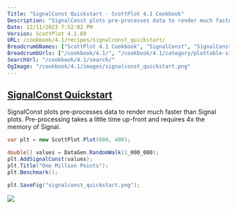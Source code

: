 ```yaml
---
Title: "SignalConst Quickstart - ScottPlot 4.1 Cookbook"
Description: "SignalConst plots pre-processes data to render much faster than Signal plots. Pre-processing takes a little time up-front and requires 4x the memory of Signal."
Date: 12/11/2023 7:52:02 PM
Version: ScottPlot 4.1.69
URL: /cookbook/4.1/recipes/signalconst_quickstart/
BreadcrumbNames: ["ScottPlot 4.1 Cookbook", "SignalConst", "SignalConst Quickstart"]
BreadcrumbUrls: ["/cookbook/4.1/", "/cookbook/4.1/category/plottable-signalconst", "/cookbook/4.1/recipes/signalconst_quickstart/"]
SearchUrl: "/cookbook/4.1/search/"
OgImage: "/cookbook/4.1/images/signalconst_quickstart.png"
---
```


<h2><a href='/cookbook/4.1/recipes/signalconst_quickstart/'>SignalConst Quickstart</a></h2>

SignalConst plots pre-processes data to render much faster than Signal plots. Pre-processing takes a little time up-front and requires 4x the memory of Signal.

```cs
var plt = new ScottPlot.Plot(600, 400);

double[] values = DataGen.RandomWalk(1_000_000);
plt.AddSignalConst(values);
plt.Title("One Million Points");
plt.Benchmark();

plt.SaveFig("signalconst_quickstart.png");
```

<img src='../../images/signalconst_quickstart.png' class='d-block mx-auto my-5' />


